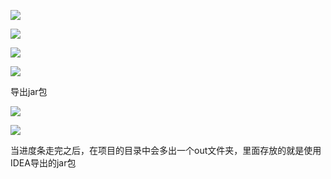 ![](https://ailyun-gallery.oss-cn-hangzhou.aliyuncs.com/image/202210281537548.png)

![](https://ailyun-gallery.oss-cn-hangzhou.aliyuncs.com/image/202210281538919.png)

![](https://ailyun-gallery.oss-cn-hangzhou.aliyuncs.com/image/202210281541803.png)

![](https://ailyun-gallery.oss-cn-hangzhou.aliyuncs.com/image/202210281542252.png)

导出jar包

![](https://ailyun-gallery.oss-cn-hangzhou.aliyuncs.com/image/202210281543732.png)

![](https://ailyun-gallery.oss-cn-hangzhou.aliyuncs.com/image/202210281543364.png)

当进度条走完之后，在项目的目录中会多出一个out文件夹，里面存放的就是使用IDEA导出的jar包